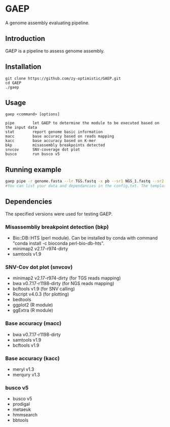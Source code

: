 # GAEP
A genome assembly evaluating pipeline.

## Introduction

GAEP is a pipeline to assess genome assembly. 

## Installation
```shell
git clone https://github.com/zy-optimistic/GAEP.git
cd GAEP  
./gaep  
```
## Usage
```
gaep <command> [options]

pipe        let GAEP to determine the module to be executed based on the input data   
stat        report genome basic information  
macc        base accuracy based on reads mapping  
kacc        base accuracy based on K-mer  
bkp         misassembly breakpoints detected  
snvcov      SNV-coverage dot plot  
busco       run busco v5  
```

## Running example
```bash
gaep pipe -r genome.fasta --lr TGS.fastq -x pb --sr1 NGS_1.fastq --sr2 NGS_2.fastq -t 3 -c config.txt
#You can list your data and dependancies in the config.txt. The template of config.txt is in GAEP/config/.
```

## Dependencies

The specified versions were used for testing GAEP.

### Misassembliy breakpoint detection (bkp)

* Bio::DB::HTS (perl module). Can be installed by conda with command "conda install -c bioconda perl-bio-db-hts".
* minimap2 v2.17-r974-dirty
* samtools v1.9 

### SNV-Cov dot plot (snvcov)

* minimap2 v2.17-r974-dirty (for TGS reads mapping)
* bwa v0.7.17-r1198-dirty (for NGS reads mapping)
* bcftools v1.9 (for SNV calling)
* Rscript v4.0.3 (for plotting)
* bedtools
* ggplot2 (R module)
* ggExtra (R module)

### Base accuracy (macc)

* bwa v0.7.17-r1198-dirty
* samtools v1.9
* bcftools v1.9

### Base accuracy (kacc)

* meryl v1.3
* merqury v1.3

### busco v5

* busco v5  
* prodigal
* metaeuk
* hmmsearch
* bbtools



